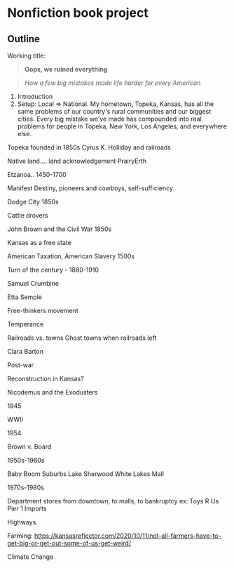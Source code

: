 # Nonfiction book project

## Outline

Working title: 

> **Oops, we ruined everything**

> *How a few big mistakes made life harder for every American*

1. Introduction
1. Setup: Local => National. My hometown, Topeka, Kansas, has all the same problems of our country's rural communities and our biggest cities. Every big mistake we've made has compounded into real problems for people in Topeka, New York, Los Angeles, and everywhere else. 





Topeka founded in 1850s
Cyrus K. Holliday and railroads



Native land.... land acknowledgement
PrairyErth

Etzanoa.. 1450-1700



Manifest Destiny, pioneers and cowboys, self-sufficiency

Dodge City 1850s

Cattle drovers



John Brown and the Civil War 1850s

Kansas as a free state

American Taxation, American Slavery 1500s



Turn of the century - 1880-1910 

Samuel Crumbine

Etta Semple

Free-thinkers movement

Temperance


Railroads vs. towns
Ghost towns when railroads left

Clara Barton

Post-war

Reconstruction in Kansas? 

Nicodemus and the Exodusters









1945

WWII


1954

Brown v. Board

1950s-1960s

Baby Boom
Suburbs
Lake Sherwood
White Lakes Mall

1970s-1980s

Department stores from downtown, to malls, to bankruptcy
ex: Toys R Us
Pier 1 Imports




Highways.




Farming: https://kansasreflector.com/2020/10/11/not-all-farmers-have-to-get-big-or-get-out-some-of-us-get-weird/

Climate Change















